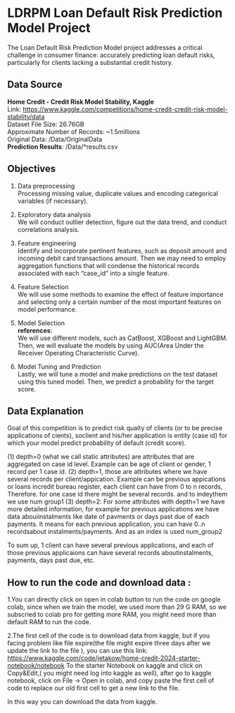# LDRPM Loan Default Risk Prediction Model Project
The Loan Default Risk Prediction Model project addresses a critical challenge in consumer finance: accurately predicting loan default risks, particularly for clients lacking a substantial credit history.
## Data Source
**Home Credit - Credit Risk Model Stability, Kaggle**  
Link: https://www.kaggle.com/competitions/home-credit-credit-risk-model-stability/data  
Dataset File Size: 26.76GB  
Approximate Number of Records: ~1.5millions  
Original Data: /Data/OriginalData     
**Prediction Results**: /Data/*results.csv

## Objectives
1. Data preprocessing  
Processing missing value, duplicate values and encoding categorical variables (if necessary).
 
3. Exploratory data analysis  
We will conduct outlier detection, figure out the data trend, and conduct correlations analysis.

4. Feature engineering  
Identify and incorporate pertinent features, such as deposit amount and incoming debit card transactions amount. Then we may need to employ aggregation functions that will condense the historical records associated with each “case_id” into a single feature.

5. Feature Selection  
We will use some methods to examine the effect of feature importance and selecting only a certain number of the most important features on model performance.

6. Model Selection  
**references**:  
We will use different models, such as CatBoost, XGBoost and LightGBM. Then, we will evaluate the models by using AUC(Area Under the Receiver Operating Characteristic Curve). 

7. Model Tuning and Prediction  
Lastly, we will tune a model and make predictions on the test dataset using this tuned model. Then, we predict a probability for the target score.

## Data Explanation
Goal of this competition is to predict risk qualty of clients (or to be precise applications of cients), soclient and his/her application is entity (case id) for which your model predict probability of default (credit score).

(1) depth=0 (what we call static attributes) are attributes that are aggregated on case id level. Example can be age of client or gender, 1 record per 1 case id.
(2) depth=1, those are attributes where we have several records per client/appication. Example can be previous appications or loans incredit bureau register, each client can have from 0 to n records, Therefore. for one case id there might be several records. and to indeythem we use num group1
(3) depth=2: For some attributes with depth=1 we have more detailed information, for example for previous applications we have data abouiinstalments like date of pavments or days past due of each payments. lt means for each previous application, you can have 0..n recordsabout instalments/payments. And as an index is used num_group2

To sum up, 1 client can have several previous applications, and each of those previous applicaions can have several records aboutinstalments, payments, days past due, etc.
## How to run the code and download data :

1.You can directly click on open in colab button to run the code on google colab, since when we train the model, we used more than 29 G RAM, so we subscried to colab pro for getting more RAM, you might need more than default RAM to run the code.

2.The first cell of the code is to download data from kaggle, but if you facing problem like file expire(the file might expire three days after we update the link to the file ), you can use this link: https://www.kaggle.com/code/jetakow/home-credit-2024-starter-notebook/notebook
To the starter Notebook on kaggle and click on Copy&Edit,( you might need log into kaggle as well), after go to kaggle notebook, click on File -> Open in colab, and copy paste the first cell of code to replace our old first cell to get a new link to the file.

In this way you can download the data from kaggle.

